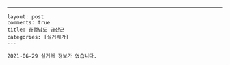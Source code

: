 ---
    layout: post
    comments: true
    title: 충청남도 금산군
    categories: [실거래가]
    ---

    2021-06-29 실거래 정보가 없습니다.

    